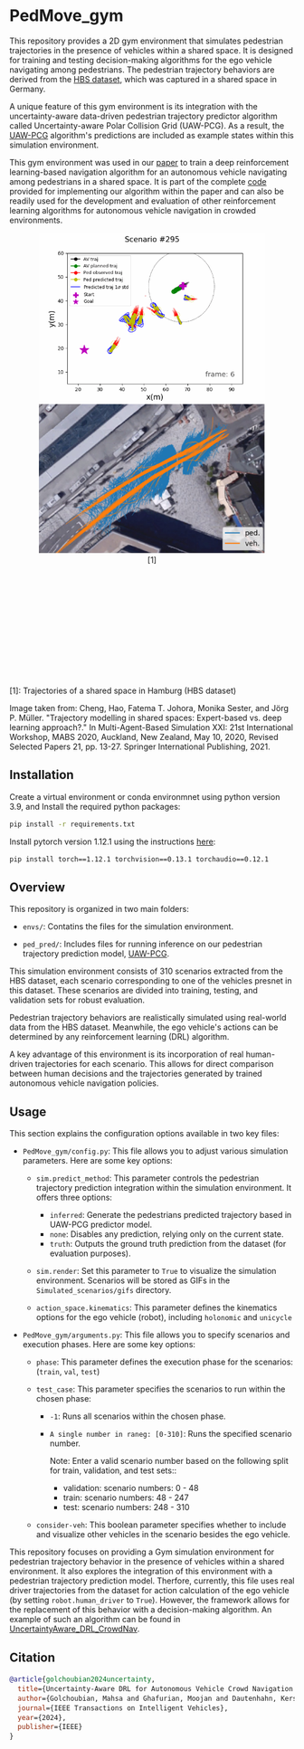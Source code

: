 # PedMove_gym

This repository provides a 2D gym environment that simulates pedestrian trajectories in the presence of vehicles within a shared space. It is designed for training and testing decision-making algorithms for the ego vehicle navigating among pedestrians. The pedestrian trajectory behaviors are derived from the [HBS dataset](https://leopard.tu-braunschweig.de/receive/dbbs_mods_00069907), which was captured in a shared space in Germany.


A unique feature of this gym environment is its integration with the uncertainty-aware data-driven pedestrian trajectory predictor algorithm called Uncertainty-aware Polar Collision Grid (UAW-PCG). As a result, the [UAW-PCG](https://github.com/Golchoubian/PolarCollisionGrid-UncertaintyAware) algorithm's predictions are included as example states within this simulation environment.

This gym environment was used in our [paper](https://ieeexplore.ieee.org/abstract/document/10538404) to train a deep reinforcement learning-based navigation algorithm for an autonomous vehicle navigating among pedestrians in a shared space. It is part of the complete [code](https://github.com/Golchoubian/UncertaintyAware_DRL_CrowdNav) provided for implementing our algorithm within the paper and can also be readily used for the development and evaluation of other reinforcement learning algorithms for autonomous vehicle navigation in crowded environments.


<div style="display: block; margin: 0 auto; text-align: center; padding-bottom: 200px;">
    <img src="images/scenario295.gif" alt="scenario295" width="400"> 
    <img src="images/HBS.png" alt="HBS" width="400"> 
    <figcaption>[1]</figcaption>
</div>

[1]: Trajectories of a shared space in Hamburg (HBS dataset) 

Image taken from: Cheng, Hao, Fatema T. Johora, Monika Sester, and Jörg P. Müller. "Trajectory modelling in shared spaces: Expert-based vs. deep learning approach?." In Multi-Agent-Based Simulation XXI: 21st International Workshop, MABS 2020, Auckland, New Zealand, May 10, 2020, Revised Selected Papers 21, pp. 13-27. Springer International Publishing, 2021.

## Installation

Create a  virtual environment or conda environmnet using python version 3.9, and Install the required python packages:

```bash
pip install -r requirements.txt
```

Install pytorch version 1.12.1 using the instructions [here](https://pytorch.org/get-started/previous-versions/#v1121):

```bash
pip install torch==1.12.1 torchvision==0.13.1 torchaudio==0.12.1

```

## Overview

This repository is organized in two main folders:

* `envs/`: Contatins the files for the simulation environment.

* `ped_pred/`: Includes files for running inference on our pedestrian trajectory prediction model, [UAW-PCG](https://github.com/Golchoubian/PolarCollisionGrid-UncertaintyAware).

This simulation environment consists of 310 scenarios extracted from the HBS dataset, each scenario corresponding to one of the vehicles presnet in this dataset. These scenarios are divided into training, testing, and validation sets for robust evaluation.

Pedestrian trajectory behaviors are realistically simulated using real-world data from the HBS dataset. Meanwhile, the ego vehicle's actions can be determined by any reinforcement learning (DRL) algorithm.

A key advantage of this environment is its incorporation of real human-driven trajectories for each scenario. This allows for direct comparison between human decisions and the trajectories generated by trained autonomous vehicle navigation policies.


## Usage

This section explains the configuration options available in two key files:

* `PedMove_gym/config.py`: This file allows you to adjust various simulation parameters. Here are some key options:

    - `sim.predict_method`: This parameter controls the pedestrian trajectory prediction integration within the simulation environment. It offers three options:
    
      - `inferred`: Generate the pedestrians predicted trajectory based in UAW-PCG predictor model.
      - `none`: Disables any prediction, relying only on the current state.
      - `truth`: Outputs the ground truth prediction from the dataset (for evaluation purposes).

    - `sim.render`: Set this parameter to `True` to visualize the simulation environment. Scenarios will be stored as GIFs in the `Simulated_scenarios/gifs` directory.
    
    - `action_space.kinematics`: This parameter defines the kinematics options for the ego vehicle (robot), including `holonomic` and `unicycle`
    

* `PedMove_gym/arguments.py`: This file allows you to specify scenarios and execution phases. Here are some key options:

    - `phase`: This parameter defines the execution phase for the scenarios: (`train`, `val`, `test`)
 
    - `test_case`: This parameter specifies the scenarios to run within the chosen phase:
      - `-1`: Runs all scenarios within the chosen phase.
      - `A single number in raneg: [0-310]`: Runs the specified scenario number.
    
        Note: Enter a valid scenario number based on the following split for train, validation, and test sets::
        - validation: scenario numbers: 0 - 48
        - train: scenario numbers: 48 - 247
        - test: scenario numbers: 248 - 310
    
    - `consider-veh`: This boolean parameter specifies whether to include and visualize other vehicles in the scenario besides the ego vehicle.

This repository focuses on providing a Gym simulation environment for pedestrian trajectory behavior in the presence of vehicles within a shared environment. It also explores the integration of this environment with a pedestrian trajectory prediction model. Therfore, currently, this file uses real driver trajectories from the dataset for action calculation of the ego vehicle (by setting `robot.human_driver` to `True`). However, the framework allows for the replacement of this behavior with a decision-making algorithm. An example of such an algorithm can be found in [UncertaintyAware_DRL_CrowdNav](https://github.com/Golchoubian/UncertaintyAware_DRL_CrowdNav).


## Citation
```bibtex
@article{golchoubian2024uncertainty,
  title={Uncertainty-Aware DRL for Autonomous Vehicle Crowd Navigation in Shared Space},
  author={Golchoubian, Mahsa and Ghafurian, Moojan and Dautenhahn, Kerstin and Azad, Nasser Lashgarian},
  journal={IEEE Transactions on Intelligent Vehicles},
  year={2024},
  publisher={IEEE}
}
```
